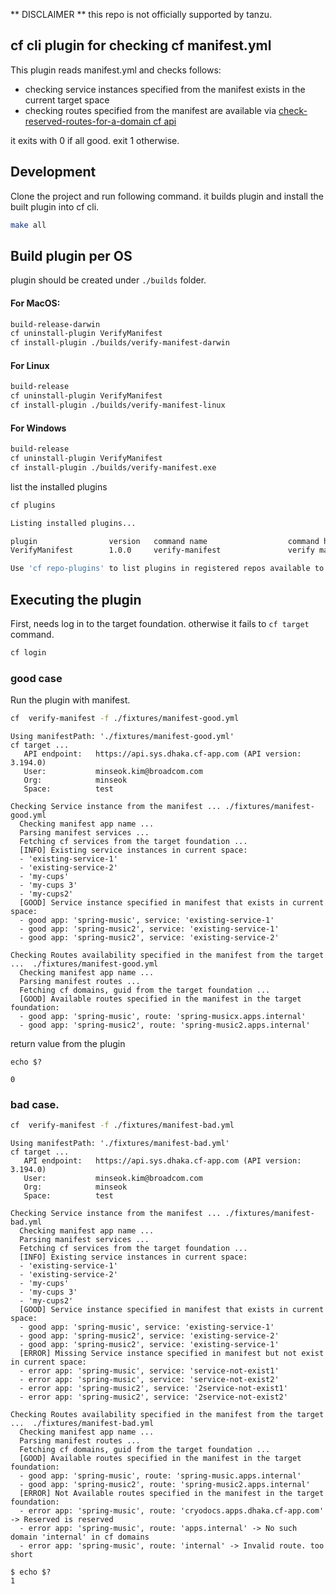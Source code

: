 
** DISCLAIMER **
this repo is not officially supported by tanzu.

## cf cli plugin for checking cf manifest.yml 
This plugin reads manifest.yml and checks follows:
- checking service instances specified from the manifest exists in the current target space
- checking routes specified from the manifest are available via [check-reserved-routes-for-a-domain cf api](https://v3-apidocs.cloudfoundry.org/version/3.197.0/index.html#check-reserved-routes-for-a-domain)

it exits with 0 if all good. exit 1 otherwise.

## Development
Clone the project and run following command. it builds plugin and install the built plugin into cf cli.
```sh
make all
```

## Build plugin per OS
plugin should be created under `./builds` folder.

#### For MacOS:
```sh
build-release-darwin
cf uninstall-plugin VerifyManifest
cf install-plugin ./builds/verify-manifest-darwin
```

#### For Linux
```sh
build-release
cf uninstall-plugin VerifyManifest
cf install-plugin ./builds/verify-manifest-linux
```
#### For Windows
```sh
build-release
cf uninstall-plugin VerifyManifest
cf install-plugin ./builds/verify-manifest.exe
```


list the installed plugins 
```sh
cf plugins
```

```sh
Listing installed plugins...

plugin                version   command name                  command help
VerifyManifest        1.0.0     verify-manifest               verify manifest.yml for service instances and routes

Use 'cf repo-plugins' to list plugins in registered repos available to install
```

## Executing the plugin

First, needs log in to the target foundation. otherwise it fails to `cf target` command.
```sh
cf login
```

### good case
Run the plugin with manifest.
```sh
cf  verify-manifest -f ./fixtures/manifest-good.yml
```
```
Using manifestPath: './fixtures/manifest-good.yml'
cf target ...
   API endpoint:   https://api.sys.dhaka.cf-app.com (API version: 3.194.0)
   User:           minseok.kim@broadcom.com
   Org:            minseok
   Space:          test

Checking Service instance from the manifest ... ./fixtures/manifest-good.yml
  Checking manifest app name ...
  Parsing manifest services ...
  Fetching cf services from the target foundation ...
  [INFO] Existing service instances in current space:
  - 'existing-service-1'
  - 'existing-service-2'
  - 'my-cups'
  - 'my-cups 3'
  - 'my-cups2'
  [GOOD] Service instance specified in manifest that exists in current space:
  - good app: 'spring-music', service: 'existing-service-1'
  - good app: 'spring-music2', service: 'existing-service-1'
  - good app: 'spring-music2', service: 'existing-service-2'

Checking Routes availability specified in the manifest from the target ...  ./fixtures/manifest-good.yml
  Checking manifest app name ...
  Parsing manifest routes ...
  Fetching cf domains, guid from the target foundation ...
  [GOOD] Available routes specified in the manifest in the target foundation:
  - good app: 'spring-music', route: 'spring-musicx.apps.internal'
  - good app: 'spring-music2', route: 'spring-music2.apps.internal'
```

return value from the plugin 
```
echo $?

0
```

### bad case.
```sh
cf  verify-manifest -f ./fixtures/manifest-bad.yml
```

```
Using manifestPath: './fixtures/manifest-bad.yml'
cf target ...
   API endpoint:   https://api.sys.dhaka.cf-app.com (API version: 3.194.0)
   User:           minseok.kim@broadcom.com
   Org:            minseok
   Space:          test

Checking Service instance from the manifest ... ./fixtures/manifest-bad.yml
  Checking manifest app name ...
  Parsing manifest services ...
  Fetching cf services from the target foundation ...
  [INFO] Existing service instances in current space:
  - 'existing-service-1'
  - 'existing-service-2'
  - 'my-cups'
  - 'my-cups 3'
  - 'my-cups2'
  [GOOD] Service instance specified in manifest that exists in current space:
  - good app: 'spring-music', service: 'existing-service-1'
  - good app: 'spring-music2', service: 'existing-service-2'
  - good app: 'spring-music2', service: 'existing-service-1'
  [ERROR] Missing Service instance specified in manifest but not exist in current space:
  - error app: 'spring-music', service: 'service-not-exist1'
  - error app: 'spring-music', service: 'service-not-exist2'
  - error app: 'spring-music2', service: '2service-not-exist1'
  - error app: 'spring-music2', service: '2service-not-exist2'

Checking Routes availability specified in the manifest from the target ...  ./fixtures/manifest-bad.yml
  Checking manifest app name ...
  Parsing manifest routes ...
  Fetching cf domains, guid from the target foundation ...
  [GOOD] Available routes specified in the manifest in the target foundation:
  - good app: 'spring-music', route: 'spring-music.apps.internal'
  - good app: 'spring-music2', route: 'spring-music2.apps.internal'
  [ERROR] Not Available routes specified in the manifest in the target foundation:
  - error app: 'spring-music', route: 'cryodocs.apps.dhaka.cf-app.com' -> Reserved is reserved
  - error app: 'spring-music', route: 'apps.internal' -> No such domain 'internal' in cf domains
  - error app: 'spring-music', route: 'internal' -> Invalid route. too short

$ echo $?
1
```

